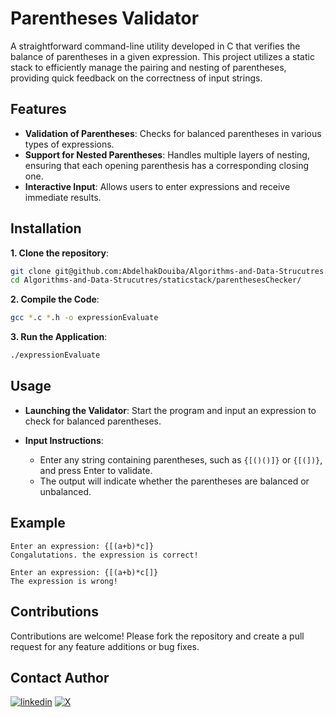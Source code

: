 # Parentheses Validator

A straightforward command-line utility developed in C that verifies the balance of parentheses in a given expression. This project utilizes a static stack to efficiently manage the pairing and nesting of parentheses, providing quick feedback on the correctness of input strings.


## Features

-   **Validation of Parentheses**: Checks for balanced parentheses in various types of expressions.
-   **Support for Nested Parentheses**: Handles multiple layers of nesting, ensuring that each opening parenthesis has a corresponding closing one.
-   **Interactive Input**: Allows users to enter expressions and receive immediate results.

## Installation

 **1.  Clone the repository**:


   ```bash
   git clone git@github.com:AbdelhakDouiba/Algorithms-and-Data-Strucutres.git
   cd Algorithms-and-Data-Strucutres/staticstack/parenthesesChecker/
   ```
    
    
  **2. Compile the Code**:
    
  ```bash
  gcc *.c *.h -o expressionEvaluate
  ```
    
**3. Run the Application**:
    
  ```bash
  ./expressionEvaluate
  ```

## Usage

-   **Launching the Validator**: Start the program and input an expression to check for balanced parentheses.
    
-   **Input Instructions**:
    
    -   Enter any string containing parentheses, such as `{[()()]}` or `{[(])}`, and press Enter to validate.
    -   The output will indicate whether the parentheses are balanced or unbalanced.

## Example

```plaintext
Enter an expression: {[(a+b)*c]}
Congalutations. the expression is correct!

Enter an expression: {[(a+b)*c[]}
The expression is wrong!
```

## Contributions

Contributions are welcome! Please fork the repository and create a pull request for any feature additions or bug fixes.


## Contact Author
[![linkedin](https://img.shields.io/badge/linkedin-0A66C2?style=for-the-badge&logo=linkedin&logoColor=white)](https://www.linkedin.com/in/douiba-abdelhak/)
[![X](https://img.shields.io/badge/x.com-000000?style=for-the-badge&logo=x&logoColor=white)](https://x.com/douiba_abdelhak)

